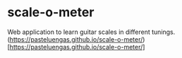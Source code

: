 # scale-o-meter
Web application to learn guitar scales in different tunings.
(https://pasteluengas.github.io/scale-o-meter/)[https://pasteluengas.github.io/scale-o-meter/]
